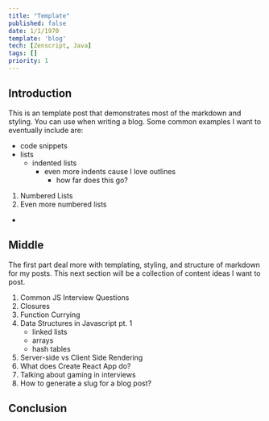 ```yaml
---
title: "Template"
published: false
date: 1/1/1970
template: 'blog'
tech: [Zenscript, Java]
tags: []
priority: 1
---
```


## Introduction

This is an template post that demonstrates most of the markdown and styling. You can use when writing a blog. Some common examples I want to eventually include are:

- code snippets
- lists
  - indented lists
    - even more indents cause I love outlines
      - how far does this go?

1. Numbered Lists
2. Even more numbered lists

-

## Middle

The first part deal more with templating, styling, and structure of markdown for my posts. This next section will be a collection of content ideas I want to post.

1. Common JS Interview Questions
2. Closures
3. Function Currying
4. Data Structures in Javascript pt. 1
   - linked lists
   - arrays
   - hash tables
5. Server-side vs Client Side Rendering
6. What does Create React App do?
7. Talking about gaming in interviews
8. How to generate a slug for a blog post?

## Conclusion
